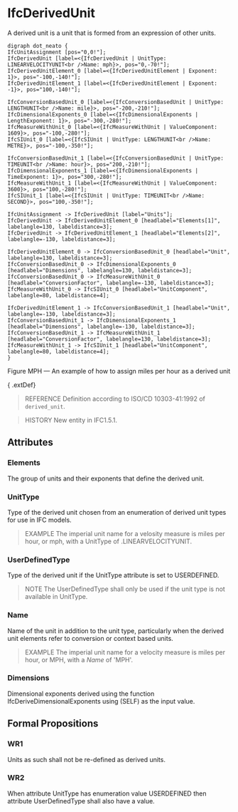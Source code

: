 # IfcDerivedUnit

A derived unit is a unit that is formed from an expression of other units.<!-- end of definition -->

```
digraph dot_neato {
IfcUnitAssignment [pos="0,0!"];
IfcDerivedUnit [label=<{IfcDerivedUnit | UnitType: LINEARVELOCITYUNIT<br />Name: mph}>, pos="0,-70!"];
IfcDerivedUnitElement_0 [label=<{IfcDerivedUnitElement | Exponent: 1}>, pos="-100,-140!"];
IfcDerivedUnitElement_1 [label=<{IfcDerivedUnitElement | Exponent: -1}>, pos="100,-140!"];

IfcConversionBasedUnit_0 [label=<{IfcConversionBasedUnit | UnitType: LENGTHUNIT<br />Name: mile}>, pos="-200,-210!"];
IfcDimensionalExponents_0 [label=<{IfcDimensionalExponents | LengthExponent: 1}>, pos="-300,-280!"];
IfcMeasureWithUnit_0 [label=<{IfcMeasureWithUnit | ValueComponent: 1609}>, pos="-100,-280!"];
IfcSIUnit_0 [label=<{IfcSIUnit | UnitType: LENGTHUNIT<br />Name: METRE}>, pos="-100,-350!"];

IfcConversionBasedUnit_1 [label=<{IfcConversionBasedUnit | UnitType: TIMEUNIT<br />Name: hour}>, pos="200,-210!"];
IfcDimensionalExponents_1 [label=<{IfcDimensionalExponents | TimeExponent: 1}>, pos="300,-280!"];
IfcMeasureWithUnit_1 [label=<{IfcMeasureWithUnit | ValueComponent: 3600}>, pos="100,-280!"];
IfcSIUnit_1 [label=<{IfcSIUnit | UnitType: TIMEUNIT<br />Name: SECOND}>, pos="100,-350!"];

IfcUnitAssignment -> IfcDerivedUnit [label="Units"];
IfcDerivedUnit -> IfcDerivedUnitElement_0 [headlabel="Elements[1]", labelangle=130, labeldistance=3];
IfcDerivedUnit -> IfcDerivedUnitElement_1 [headlabel="Elements[2]", labelangle=-130, labeldistance=3];

IfcDerivedUnitElement_0 -> IfcConversionBasedUnit_0 [headlabel="Unit", labelangle=130, labeldistance=3];
IfcConversionBasedUnit_0 -> IfcDimensionalExponents_0 [headlabel="Dimensions", labelangle=130, labeldistance=3];
IfcConversionBasedUnit_0 -> IfcMeasureWithUnit_0 [headlabel="ConversionFactor", labelangle=-130, labeldistance=3];
IfcMeasureWithUnit_0 -> IfcSIUnit_0 [headlabel="UnitComponent", labelangle=80, labeldistance=4];

IfcDerivedUnitElement_1 -> IfcConversionBasedUnit_1 [headlabel="Unit", labelangle=-130, labeldistance=3];
IfcConversionBasedUnit_1 -> IfcDimensionalExponents_1 [headlabel="Dimensions", labelangle=-130, labeldistance=3];
IfcConversionBasedUnit_1 -> IfcMeasureWithUnit_1 [headlabel="ConversionFactor", labelangle=130, labeldistance=3];
IfcMeasureWithUnit_1 -> IfcSIUnit_1 [headlabel="UnitComponent", labelangle=80, labeldistance=4];
}
```

Figure MPH — An example of how to assign miles per hour as a derived unit

{ .extDef}
> REFERENCE  Definition according to ISO/CD 10303-41:1992 of `derived_unit`.

> HISTORY  New entity in IFC1.5.1.

## Attributes

### Elements
The group of units and their exponents that define the derived unit.

### UnitType
Type of the derived unit chosen from an enumeration of derived unit types for use in IFC models.

> EXAMPLE The imperial unit name for a velosity measure is miles per hour, or mph, with a UnitType of .LINEARVELOCITYUNIT.

### UserDefinedType
Type of the derived unit if the UnitType attribute is set to USERDEFINED.

> NOTE The UserDefinedType shall only be used if the unit type is not available in UnitType.

### Name
Name of the unit in addition to the unit type, particularly when the derived unit elements refer to conversion or context based units.

> EXAMPLE The imperial unit name for a velocity measure is miles per hour, or MPH, with a _Name_ of 'MPH'.

### Dimensions
Dimensional exponents derived using the function IfcDeriveDimensionalExponents using (SELF) as the input value.

## Formal Propositions

### WR1
Units as such shall not be re-defined as derived units.

### WR2
When attribute UnitType has enumeration value USERDEFINED
then attribute UserDefinedType shall also have a value.
